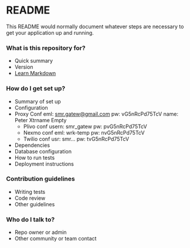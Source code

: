 # README #

This README would normally document whatever steps are necessary to get your application up and running.

### What is this repository for? ###

* Quick summary
* Version
* [Learn Markdown](https://bitbucket.org/tutorials/markdowndemo)

### How do I get set up? ###

* Summary of set up
* Configuration
* Proxy Conf
	eml: smr.gatew@gmail.com
	pw: vG5nRcPd75TcV
	name: Peter Xtrname Empty
	* Plivo conf
		usern: smr_gatew
		pw: pvG5nRcPd75TcV
	* Nexmo conf
		eml: wrk-temp
		pw: nvG5nRcPd75TcV
	* Twilio conf
		usr: smr...
		pw: tvG5nRcPd75TcV
* Dependencies
* Database configuration
* How to run tests
* Deployment instructions

### Contribution guidelines ###

* Writing tests
* Code review
* Other guidelines

### Who do I talk to? ###

* Repo owner or admin
* Other community or team contact
